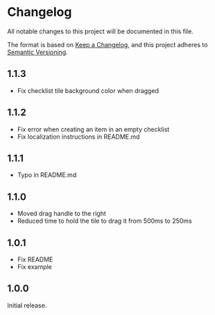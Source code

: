 # Changelog

All notable changes to this project will be documented in this file.

The format is based on [Keep a Changelog](https://keepachangelog.com/en/1.1.0/), and this project
adheres to [Semantic Versioning](https://semver.org/spec/v2.0.0.html).

## 1.1.3

- Fix checklist tile background color when dragged

## 1.1.2

- Fix error when creating an item in an empty checklist
- Fix localization instructions in README.md

## 1.1.1

- Typo in README.md

## 1.1.0

- Moved drag handle to the right
- Reduced time to hold the tile to drag it from 500ms to 250ms

## 1.0.1

- Fix README
- Fix example

## 1.0.0

Initial release.

